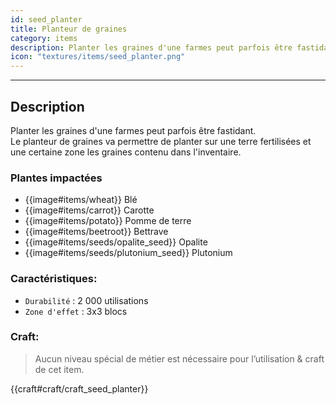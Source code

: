 ```yaml
---
id: seed_planter
title: Planteur de graines
category: items
description: Planter les graines d'une farmes peut parfois être fastidant. Le planteur de graines va permettre de planter sur une terre fertilisées et une certaine zone les graines contenu dans l'inventaire.
icon: "textures/items/seed_planter.png"
---
```

___
## Description

Planter les graines d'une farmes peut parfois être fastidant.  
Le planteur de graines va permettre de planter sur une terre fertilisées et une certaine zone les graines contenu dans l'inventaire.

### Plantes impactées

- {{image#items/wheat}} Blé
- {{image#items/carrot}} Carotte 
- {{image#items/potato}} Pomme de terre
- {{image#items/beetroot}} Bettrave
- {{image#items/seeds/opalite_seed}} Opalite
- {{image#items/seeds/plutonium_seed}} Plutonium

### Caractéristiques:

* ``Durabilité`` : 2 000 utilisations
* ``Zone d'effet`` : 3x3 blocs

### Craft: 

> Aucun niveau spécial de métier est nécessaire pour l’utilisation & craft de cet item.  

{{craft#craft/craft_seed_planter}}
